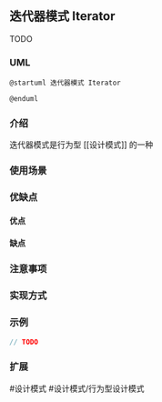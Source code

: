 ## 迭代器模式 Iterator
TODO
### UML
```plantuml
@startuml 迭代器模式 Iterator

@enduml
```

### 介绍
迭代器模式是行为型 [[设计模式]] 的一种

### 使用场景


### 优缺点
#### 优点


#### 缺点


### 注意事项


### 实现方式


### 示例
```java
// TODO
```

### 扩展


#设计模式 #设计模式/行为型设计模式 